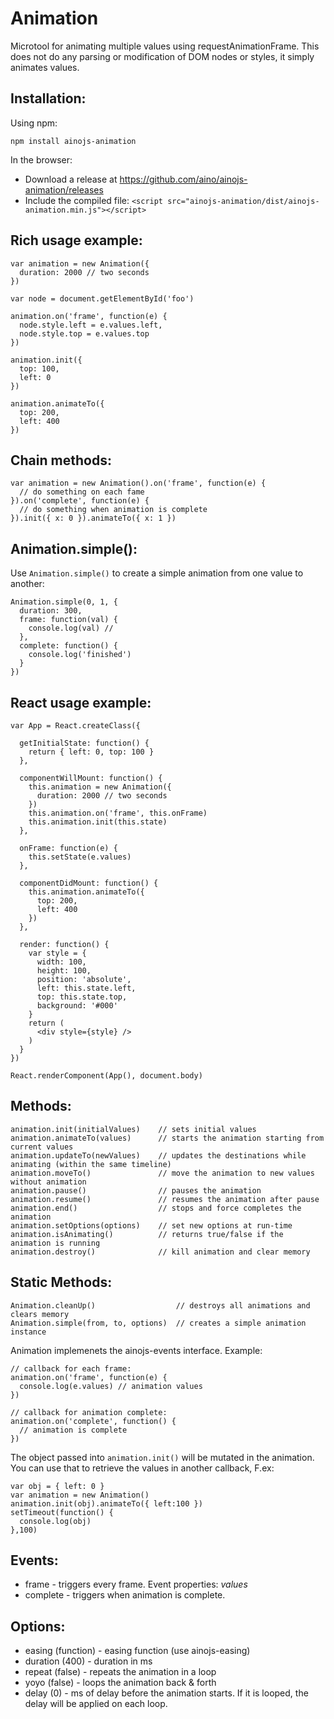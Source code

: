 Animation
=========

Microtool for animating multiple values using requestAnimationFrame. This does not do any parsing or modification of DOM nodes or styles, it simply animates values.

Installation:
-------------

Using npm:

    npm install ainojs-animation

In the browser:

- Download a release at https://github.com/aino/ainojs-animation/releases
- Include the compiled file: ``<script src="ainojs-animation/dist/ainojs-animation.min.js"></script>``

Rich usage example:
-------------------

    var animation = new Animation({
      duration: 2000 // two seconds
    })

    var node = document.getElementById('foo')

    animation.on('frame', function(e) {
      node.style.left = e.values.left,
      node.style.top = e.values.top
    })

    animation.init({
      top: 100,
      left: 0
    })

    animation.animateTo({
      top: 200,
      left: 400
    })

Chain methods:
--------------

    var animation = new Animation().on('frame', function(e) {
      // do something on each fame
    }).on('complete', function(e) {
      // do something when animation is complete
    }).init({ x: 0 }).animateTo({ x: 1 })

Animation.simple():
-------------------

Use `Animation.simple()` to create a simple animation from one value to another:

    Animation.simple(0, 1, {
      duration: 300,
      frame: function(val) {
        console.log(val) // 
      },
      complete: function() {
        console.log('finished')
      }
    })


React usage example:
--------------------

    var App = React.createClass({

      getInitialState: function() {
        return { left: 0, top: 100 }
      },

      componentWillMount: function() {
        this.animation = new Animation({
          duration: 2000 // two seconds
        })
        this.animation.on('frame', this.onFrame)
        this.animation.init(this.state)
      },

      onFrame: function(e) {
        this.setState(e.values)
      },

      componentDidMount: function() {
        this.animation.animateTo({
          top: 200,
          left: 400
        })
      },

      render: function() {
        var style = {
          width: 100,
          height: 100,
          position: 'absolute',
          left: this.state.left,
          top: this.state.top,
          background: '#000'
        }
        return (
          <div style={style} />
        )
      }
    })

    React.renderComponent(App(), document.body)

Methods:
--------
    
    animation.init(initialValues)    // sets initial values
    animation.animateTo(values)      // starts the animation starting from current values
    animation.updateTo(newValues)    // updates the destinations while animating (within the same timeline)
    animation.moveTo()               // move the animation to new values without animation
    animation.pause()                // pauses the animation
    animation.resume()               // resumes the animation after pause
    animation.end()                  // stops and force completes the animation
    animation.setOptions(options)    // set new options at run-time
    animation.isAnimating()          // returns true/false if the animation is running
    animation.destroy()              // kill animation and clear memory

Static Methods:
---------------

    Animation.cleanUp()                  // destroys all animations and clears memory
    Animation.simple(from, to, options)  // creates a simple animation instance

Animation implemenets the ainojs-events interface. Example:
  
    // callback for each frame:
    animation.on('frame', function(e) {
      console.log(e.values) // animation values
    })

    // callback for animation complete:
    animation.on('complete', function() {
      // animation is complete
    })

The object passed into ``animation.init()`` will be mutated in the animation. 
You can use that to retrieve the values in another callback, F.ex:

    var obj = { left: 0 }
    var animation = new Animation()
    animation.init(obj).animateTo({ left:100 })
    setTimeout(function() {
      console.log(obj)
    },100)

Events:
-------

- frame - triggers every frame. Event properties: *values*
- complete - triggers when animation is complete.

Options:
--------

- easing (function) - easing function (use ainojs-easing)
- duration (400) - duration in ms
- repeat (false) - repeats the animation in a loop
- yoyo (false) - loops the animation back & forth
- delay (0) - ms of delay before the animation starts. If it is looped, the delay will be applied on each loop.
